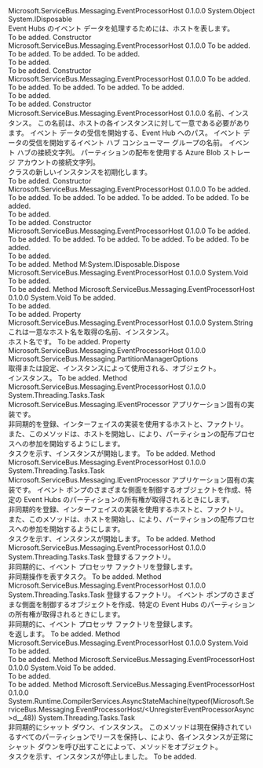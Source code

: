 <Type Name="EventProcessorHost" FullName="Microsoft.ServiceBus.Messaging.EventProcessorHost">
  <TypeSignature Language="C#" Value="public class EventProcessorHost : IDisposable" />
  <TypeSignature Language="ILAsm" Value=".class public auto ansi beforefieldinit EventProcessorHost extends System.Object implements class System.IDisposable" />
  <TypeSignature Language="DocId" Value="T:Microsoft.ServiceBus.Messaging.EventProcessorHost" />
  <TypeSignature Language="VB.NET" Value="Public Class EventProcessorHost&#xA;Implements IDisposable" />
  <TypeSignature Language="F#" Value="type EventProcessorHost = class&#xA;    interface IPartitionObserver&lt;BlobLease&gt;&#xA;    interface IDisposable" />
  <AssemblyInfo>
    <AssemblyName>Microsoft.ServiceBus.Messaging.EventProcessorHost</AssemblyName>
    <AssemblyVersion>0.1.0.0</AssemblyVersion>
  </AssemblyInfo>
  <Base>
    <BaseTypeName>System.Object</BaseTypeName>
  </Base>
  <Interfaces>
    <Interface>
      <InterfaceName>System.IDisposable</InterfaceName>
    </Interface>
  </Interfaces>
  <Docs>
    <summary>Event Hubs のイベント データを処理するためには、ホストを表します。</summary>
    <remarks>To be added.</remarks>
  </Docs>
  <Members>
    <Member MemberName=".ctor">
      <MemberSignature Language="C#" Value="public EventProcessorHost (string eventHubPath, string consumerGroupName, string eventHubConnectionString, string storageConnectionString);" />
      <MemberSignature Language="ILAsm" Value=".method public hidebysig specialname rtspecialname instance void .ctor(string eventHubPath, string consumerGroupName, string eventHubConnectionString, string storageConnectionString) cil managed" />
      <MemberSignature Language="DocId" Value="M:Microsoft.ServiceBus.Messaging.EventProcessorHost.#ctor(System.String,System.String,System.String,System.String)" />
      <MemberSignature Language="VB.NET" Value="Public Sub New (eventHubPath As String, consumerGroupName As String, eventHubConnectionString As String, storageConnectionString As String)" />
      <MemberSignature Language="F#" Value="new Microsoft.ServiceBus.Messaging.EventProcessorHost : string * string * string * string -&gt; Microsoft.ServiceBus.Messaging.EventProcessorHost" Usage="new Microsoft.ServiceBus.Messaging.EventProcessorHost (eventHubPath, consumerGroupName, eventHubConnectionString, storageConnectionString)" />
      <MemberType>Constructor</MemberType>
      <AssemblyInfo>
        <AssemblyName>Microsoft.ServiceBus.Messaging.EventProcessorHost</AssemblyName>
        <AssemblyVersion>0.1.0.0</AssemblyVersion>
      </AssemblyInfo>
      <Parameters>
        <Parameter Name="eventHubPath" Type="System.String" />
        <Parameter Name="consumerGroupName" Type="System.String" />
        <Parameter Name="eventHubConnectionString" Type="System.String" />
        <Parameter Name="storageConnectionString" Type="System.String" />
      </Parameters>
      <Docs>
        <param name="eventHubPath">To be added.</param>
        <param name="consumerGroupName">To be added.</param>
        <param name="eventHubConnectionString">To be added.</param>
        <param name="storageConnectionString">To be added.</param>
        <summary>To be added.</summary>
        <remarks>To be added.</remarks>
      </Docs>
    </Member>
    <Member MemberName=".ctor">
      <MemberSignature Language="C#" Value="public EventProcessorHost (string hostName, string eventHubPath, string consumerGroupName, Func&lt;Microsoft.ServiceBus.Messaging.EventProcessorOptions,Microsoft.ServiceBus.Messaging.MessagingFactory&gt; eventHubClientFactory, Func&lt;Microsoft.WindowsAzure.Storage.Blob.CloudBlobClient&gt; storageClientFactory);" />
      <MemberSignature Language="ILAsm" Value=".method public hidebysig specialname rtspecialname instance void .ctor(string hostName, string eventHubPath, string consumerGroupName, class System.Func`2&lt;class Microsoft.ServiceBus.Messaging.EventProcessorOptions, class Microsoft.ServiceBus.Messaging.MessagingFactory&gt; eventHubClientFactory, class System.Func`1&lt;class Microsoft.WindowsAzure.Storage.Blob.CloudBlobClient&gt; storageClientFactory) cil managed" />
      <MemberSignature Language="DocId" Value="M:Microsoft.ServiceBus.Messaging.EventProcessorHost.#ctor(System.String,System.String,System.String,System.Func{Microsoft.ServiceBus.Messaging.EventProcessorOptions,Microsoft.ServiceBus.Messaging.MessagingFactory},System.Func{Microsoft.WindowsAzure.Storage.Blob.CloudBlobClient})" />
      <MemberSignature Language="VB.NET" Value="Public Sub New (hostName As String, eventHubPath As String, consumerGroupName As String, eventHubClientFactory As Func(Of EventProcessorOptions, MessagingFactory), storageClientFactory As Func(Of CloudBlobClient))" />
      <MemberSignature Language="F#" Value="new Microsoft.ServiceBus.Messaging.EventProcessorHost : string * string * string * Func&lt;Microsoft.ServiceBus.Messaging.EventProcessorOptions, Microsoft.ServiceBus.Messaging.MessagingFactory&gt; * Func&lt;Microsoft.WindowsAzure.Storage.Blob.CloudBlobClient&gt; -&gt; Microsoft.ServiceBus.Messaging.EventProcessorHost" Usage="new Microsoft.ServiceBus.Messaging.EventProcessorHost (hostName, eventHubPath, consumerGroupName, eventHubClientFactory, storageClientFactory)" />
      <MemberType>Constructor</MemberType>
      <AssemblyInfo>
        <AssemblyName>Microsoft.ServiceBus.Messaging.EventProcessorHost</AssemblyName>
        <AssemblyVersion>0.1.0.0</AssemblyVersion>
      </AssemblyInfo>
      <Parameters>
        <Parameter Name="hostName" Type="System.String" />
        <Parameter Name="eventHubPath" Type="System.String" />
        <Parameter Name="consumerGroupName" Type="System.String" />
        <Parameter Name="eventHubClientFactory" Type="System.Func&lt;Microsoft.ServiceBus.Messaging.EventProcessorOptions,Microsoft.ServiceBus.Messaging.MessagingFactory&gt;" />
        <Parameter Name="storageClientFactory" Type="System.Func&lt;Microsoft.WindowsAzure.Storage.Blob.CloudBlobClient&gt;" />
      </Parameters>
      <Docs>
        <param name="hostName">To be added.</param>
        <param name="eventHubPath">To be added.</param>
        <param name="consumerGroupName">To be added.</param>
        <param name="eventHubClientFactory">To be added.</param>
        <param name="storageClientFactory">To be added.</param>
        <summary>To be added.</summary>
        <remarks>To be added.</remarks>
      </Docs>
    </Member>
    <Member MemberName=".ctor">
      <MemberSignature Language="C#" Value="public EventProcessorHost (string hostName, string eventHubPath, string consumerGroupName, string eventHubConnectionString, string storageConnectionString);" />
      <MemberSignature Language="ILAsm" Value=".method public hidebysig specialname rtspecialname instance void .ctor(string hostName, string eventHubPath, string consumerGroupName, string eventHubConnectionString, string storageConnectionString) cil managed" />
      <MemberSignature Language="DocId" Value="M:Microsoft.ServiceBus.Messaging.EventProcessorHost.#ctor(System.String,System.String,System.String,System.String,System.String)" />
      <MemberSignature Language="VB.NET" Value="Public Sub New (hostName As String, eventHubPath As String, consumerGroupName As String, eventHubConnectionString As String, storageConnectionString As String)" />
      <MemberSignature Language="F#" Value="new Microsoft.ServiceBus.Messaging.EventProcessorHost : string * string * string * string * string -&gt; Microsoft.ServiceBus.Messaging.EventProcessorHost" Usage="new Microsoft.ServiceBus.Messaging.EventProcessorHost (hostName, eventHubPath, consumerGroupName, eventHubConnectionString, storageConnectionString)" />
      <MemberType>Constructor</MemberType>
      <AssemblyInfo>
        <AssemblyName>Microsoft.ServiceBus.Messaging.EventProcessorHost</AssemblyName>
        <AssemblyVersion>0.1.0.0</AssemblyVersion>
      </AssemblyInfo>
      <Parameters>
        <Parameter Name="hostName" Type="System.String" />
        <Parameter Name="eventHubPath" Type="System.String" />
        <Parameter Name="consumerGroupName" Type="System.String" />
        <Parameter Name="eventHubConnectionString" Type="System.String" />
        <Parameter Name="storageConnectionString" Type="System.String" />
      </Parameters>
      <Docs>
        <param name="hostName">名前、<see cref="T:Microsoft.ServiceBus.Messaging.EventProcessorHost" />インスタンス。 この名前は、ホストの各インスタンスに対して一意である必要があります。</param>
        <param name="eventHubPath">イベント データの受信を開始する、Event Hub へのパス。</param>
        <param name="consumerGroupName">イベント データの受信を開始するイベント ハブ コンシューマー グループの名前。</param>
        <param name="eventHubConnectionString">イベント ハブの接続文字列。</param>
        <param name="storageConnectionString">パーティションの配布を使用する Azure Blob ストレージ アカウントの接続文字列。</param>
        <summary><see cref="T:Microsoft.ServiceBus.Messaging.EventProcessorHost" /> クラスの新しいインスタンスを初期化します。</summary>
        <remarks>To be added.</remarks>
      </Docs>
    </Member>
    <Member MemberName=".ctor">
      <MemberSignature Language="C#" Value="public EventProcessorHost (string hostName, string eventHubPath, string consumerGroupName, Func&lt;Microsoft.ServiceBus.Messaging.EventProcessorOptions,Microsoft.ServiceBus.Messaging.MessagingFactory&gt; eventHubClientFactory, Func&lt;Microsoft.WindowsAzure.Storage.Blob.CloudBlobClient&gt; storageClientFactory, string leaseContainerName, string leaseBlobPrefix = null);" />
      <MemberSignature Language="ILAsm" Value=".method public hidebysig specialname rtspecialname instance void .ctor(string hostName, string eventHubPath, string consumerGroupName, class System.Func`2&lt;class Microsoft.ServiceBus.Messaging.EventProcessorOptions, class Microsoft.ServiceBus.Messaging.MessagingFactory&gt; eventHubClientFactory, class System.Func`1&lt;class Microsoft.WindowsAzure.Storage.Blob.CloudBlobClient&gt; storageClientFactory, string leaseContainerName, string leaseBlobPrefix) cil managed" />
      <MemberSignature Language="DocId" Value="M:Microsoft.ServiceBus.Messaging.EventProcessorHost.#ctor(System.String,System.String,System.String,System.Func{Microsoft.ServiceBus.Messaging.EventProcessorOptions,Microsoft.ServiceBus.Messaging.MessagingFactory},System.Func{Microsoft.WindowsAzure.Storage.Blob.CloudBlobClient},System.String,System.String)" />
      <MemberSignature Language="VB.NET" Value="Public Sub New (hostName As String, eventHubPath As String, consumerGroupName As String, eventHubClientFactory As Func(Of EventProcessorOptions, MessagingFactory), storageClientFactory As Func(Of CloudBlobClient), leaseContainerName As String, Optional leaseBlobPrefix As String = null)" />
      <MemberSignature Language="F#" Value="new Microsoft.ServiceBus.Messaging.EventProcessorHost : string * string * string * Func&lt;Microsoft.ServiceBus.Messaging.EventProcessorOptions, Microsoft.ServiceBus.Messaging.MessagingFactory&gt; * Func&lt;Microsoft.WindowsAzure.Storage.Blob.CloudBlobClient&gt; * string * string -&gt; Microsoft.ServiceBus.Messaging.EventProcessorHost" Usage="new Microsoft.ServiceBus.Messaging.EventProcessorHost (hostName, eventHubPath, consumerGroupName, eventHubClientFactory, storageClientFactory, leaseContainerName, leaseBlobPrefix)" />
      <MemberType>Constructor</MemberType>
      <AssemblyInfo>
        <AssemblyName>Microsoft.ServiceBus.Messaging.EventProcessorHost</AssemblyName>
        <AssemblyVersion>0.1.0.0</AssemblyVersion>
      </AssemblyInfo>
      <Parameters>
        <Parameter Name="hostName" Type="System.String" />
        <Parameter Name="eventHubPath" Type="System.String" />
        <Parameter Name="consumerGroupName" Type="System.String" />
        <Parameter Name="eventHubClientFactory" Type="System.Func&lt;Microsoft.ServiceBus.Messaging.EventProcessorOptions,Microsoft.ServiceBus.Messaging.MessagingFactory&gt;" />
        <Parameter Name="storageClientFactory" Type="System.Func&lt;Microsoft.WindowsAzure.Storage.Blob.CloudBlobClient&gt;" />
        <Parameter Name="leaseContainerName" Type="System.String" />
        <Parameter Name="leaseBlobPrefix" Type="System.String" />
      </Parameters>
      <Docs>
        <param name="hostName">To be added.</param>
        <param name="eventHubPath">To be added.</param>
        <param name="consumerGroupName">To be added.</param>
        <param name="eventHubClientFactory">To be added.</param>
        <param name="storageClientFactory">To be added.</param>
        <param name="leaseContainerName">To be added.</param>
        <param name="leaseBlobPrefix">To be added.</param>
        <summary>To be added.</summary>
        <remarks>To be added.</remarks>
      </Docs>
    </Member>
    <Member MemberName=".ctor">
      <MemberSignature Language="C#" Value="public EventProcessorHost (string hostName, string eventHubPath, string consumerGroupName, string eventHubConnectionString, string storageConnectionString, string leaseContainerName, string leaseBlobPrefix = null);" />
      <MemberSignature Language="ILAsm" Value=".method public hidebysig specialname rtspecialname instance void .ctor(string hostName, string eventHubPath, string consumerGroupName, string eventHubConnectionString, string storageConnectionString, string leaseContainerName, string leaseBlobPrefix) cil managed" />
      <MemberSignature Language="DocId" Value="M:Microsoft.ServiceBus.Messaging.EventProcessorHost.#ctor(System.String,System.String,System.String,System.String,System.String,System.String,System.String)" />
      <MemberSignature Language="VB.NET" Value="Public Sub New (hostName As String, eventHubPath As String, consumerGroupName As String, eventHubConnectionString As String, storageConnectionString As String, leaseContainerName As String, Optional leaseBlobPrefix As String = null)" />
      <MemberSignature Language="F#" Value="new Microsoft.ServiceBus.Messaging.EventProcessorHost : string * string * string * string * string * string * string -&gt; Microsoft.ServiceBus.Messaging.EventProcessorHost" Usage="new Microsoft.ServiceBus.Messaging.EventProcessorHost (hostName, eventHubPath, consumerGroupName, eventHubConnectionString, storageConnectionString, leaseContainerName, leaseBlobPrefix)" />
      <MemberType>Constructor</MemberType>
      <AssemblyInfo>
        <AssemblyName>Microsoft.ServiceBus.Messaging.EventProcessorHost</AssemblyName>
        <AssemblyVersion>0.1.0.0</AssemblyVersion>
      </AssemblyInfo>
      <Parameters>
        <Parameter Name="hostName" Type="System.String" />
        <Parameter Name="eventHubPath" Type="System.String" />
        <Parameter Name="consumerGroupName" Type="System.String" />
        <Parameter Name="eventHubConnectionString" Type="System.String" />
        <Parameter Name="storageConnectionString" Type="System.String" />
        <Parameter Name="leaseContainerName" Type="System.String" />
        <Parameter Name="leaseBlobPrefix" Type="System.String" />
      </Parameters>
      <Docs>
        <param name="hostName">To be added.</param>
        <param name="eventHubPath">To be added.</param>
        <param name="consumerGroupName">To be added.</param>
        <param name="eventHubConnectionString">To be added.</param>
        <param name="storageConnectionString">To be added.</param>
        <param name="leaseContainerName">To be added.</param>
        <param name="leaseBlobPrefix">To be added.</param>
        <summary>To be added.</summary>
        <remarks>To be added.</remarks>
      </Docs>
    </Member>
    <Member MemberName="Dispose">
      <MemberSignature Language="C#" Value="public void Dispose ();" />
      <MemberSignature Language="ILAsm" Value=".method public hidebysig newslot virtual instance void Dispose() cil managed" />
      <MemberSignature Language="DocId" Value="M:Microsoft.ServiceBus.Messaging.EventProcessorHost.Dispose" />
      <MemberSignature Language="VB.NET" Value="Public Sub Dispose ()" />
      <MemberSignature Language="F#" Value="abstract member Dispose : unit -&gt; unit&#xA;override this.Dispose : unit -&gt; unit" Usage="eventProcessorHost.Dispose " />
      <MemberType>Method</MemberType>
      <Implements>
        <InterfaceMember>M:System.IDisposable.Dispose</InterfaceMember>
      </Implements>
      <AssemblyInfo>
        <AssemblyName>Microsoft.ServiceBus.Messaging.EventProcessorHost</AssemblyName>
        <AssemblyVersion>0.1.0.0</AssemblyVersion>
      </AssemblyInfo>
      <ReturnValue>
        <ReturnType>System.Void</ReturnType>
      </ReturnValue>
      <Parameters />
      <Docs>
        <summary>To be added.</summary>
        <remarks>To be added.</remarks>
      </Docs>
    </Member>
    <Member MemberName="Dispose">
      <MemberSignature Language="C#" Value="protected virtual void Dispose (bool disposing);" />
      <MemberSignature Language="ILAsm" Value=".method familyhidebysig newslot virtual instance void Dispose(bool disposing) cil managed" />
      <MemberSignature Language="DocId" Value="M:Microsoft.ServiceBus.Messaging.EventProcessorHost.Dispose(System.Boolean)" />
      <MemberSignature Language="VB.NET" Value="Protected Overridable Sub Dispose (disposing As Boolean)" />
      <MemberSignature Language="F#" Value="abstract member Dispose : bool -&gt; unit&#xA;override this.Dispose : bool -&gt; unit" Usage="eventProcessorHost.Dispose disposing" />
      <MemberType>Method</MemberType>
      <AssemblyInfo>
        <AssemblyName>Microsoft.ServiceBus.Messaging.EventProcessorHost</AssemblyName>
        <AssemblyVersion>0.1.0.0</AssemblyVersion>
      </AssemblyInfo>
      <ReturnValue>
        <ReturnType>System.Void</ReturnType>
      </ReturnValue>
      <Parameters>
        <Parameter Name="disposing" Type="System.Boolean" />
      </Parameters>
      <Docs>
        <param name="disposing">To be added.</param>
        <summary>To be added.</summary>
        <remarks>To be added.</remarks>
      </Docs>
    </Member>
    <Member MemberName="HostName">
      <MemberSignature Language="C#" Value="public string HostName { get; }" />
      <MemberSignature Language="ILAsm" Value=".property instance string HostName" />
      <MemberSignature Language="DocId" Value="P:Microsoft.ServiceBus.Messaging.EventProcessorHost.HostName" />
      <MemberSignature Language="VB.NET" Value="Public ReadOnly Property HostName As String" />
      <MemberSignature Language="F#" Value="member this.HostName : string" Usage="Microsoft.ServiceBus.Messaging.EventProcessorHost.HostName" />
      <MemberType>Property</MemberType>
      <AssemblyInfo>
        <AssemblyName>Microsoft.ServiceBus.Messaging.EventProcessorHost</AssemblyName>
        <AssemblyVersion>0.1.0.0</AssemblyVersion>
      </AssemblyInfo>
      <ReturnValue>
        <ReturnType>System.String</ReturnType>
      </ReturnValue>
      <Docs>
        <summary>これは一意なホスト名を取得の名前、<see cref="T:Microsoft.ServiceBus.Messaging.EventProcessorHost" />インスタンス。</summary>
        <value>ホスト名です。</value>
        <remarks>To be added.</remarks>
      </Docs>
    </Member>
    <Member MemberName="PartitionManagerOptions">
      <MemberSignature Language="C#" Value="public Microsoft.ServiceBus.Messaging.PartitionManagerOptions PartitionManagerOptions { get; set; }" />
      <MemberSignature Language="ILAsm" Value=".property instance class Microsoft.ServiceBus.Messaging.PartitionManagerOptions PartitionManagerOptions" />
      <MemberSignature Language="DocId" Value="P:Microsoft.ServiceBus.Messaging.EventProcessorHost.PartitionManagerOptions" />
      <MemberSignature Language="VB.NET" Value="Public Property PartitionManagerOptions As PartitionManagerOptions" />
      <MemberSignature Language="F#" Value="member this.PartitionManagerOptions : Microsoft.ServiceBus.Messaging.PartitionManagerOptions with get, set" Usage="Microsoft.ServiceBus.Messaging.EventProcessorHost.PartitionManagerOptions" />
      <MemberType>Property</MemberType>
      <AssemblyInfo>
        <AssemblyName>Microsoft.ServiceBus.Messaging.EventProcessorHost</AssemblyName>
        <AssemblyVersion>0.1.0.0</AssemblyVersion>
      </AssemblyInfo>
      <ReturnValue>
        <ReturnType>Microsoft.ServiceBus.Messaging.PartitionManagerOptions</ReturnType>
      </ReturnValue>
      <Docs>
        <summary>取得または設定、<see cref="T:Microsoft.ServiceBus.Messaging.PartitionManagerOptions" />インスタンスによって使用される、<see cref="T:Microsoft.ServiceBus.Messaging.EventProcessorHost" />オブジェクト。</summary>
        <value><see cref="T:Microsoft.ServiceBus.Messaging.PartitionManagerOptions" /> インスタンス。</value>
        <remarks>To be added.</remarks>
      </Docs>
    </Member>
    <Member MemberName="RegisterEventProcessorAsync&lt;T&gt;">
      <MemberSignature Language="C#" Value="public System.Threading.Tasks.Task RegisterEventProcessorAsync&lt;T&gt; () where T : Microsoft.ServiceBus.Messaging.IEventProcessor;" />
      <MemberSignature Language="ILAsm" Value=".method public hidebysig instance class System.Threading.Tasks.Task RegisterEventProcessorAsync&lt;(class Microsoft.ServiceBus.Messaging.IEventProcessor) T&gt;() cil managed" />
      <MemberSignature Language="DocId" Value="M:Microsoft.ServiceBus.Messaging.EventProcessorHost.RegisterEventProcessorAsync``1" />
      <MemberSignature Language="VB.NET" Value="Public Function RegisterEventProcessorAsync(Of T As IEventProcessor) () As Task" />
      <MemberSignature Language="F#" Value="member this.RegisterEventProcessorAsync : unit -&gt; System.Threading.Tasks.Task (requires 'T :&gt; Microsoft.ServiceBus.Messaging.IEventProcessor)" Usage="eventProcessorHost.RegisterEventProcessorAsync " />
      <MemberType>Method</MemberType>
      <AssemblyInfo>
        <AssemblyName>Microsoft.ServiceBus.Messaging.EventProcessorHost</AssemblyName>
        <AssemblyVersion>0.1.0.0</AssemblyVersion>
      </AssemblyInfo>
      <ReturnValue>
        <ReturnType>System.Threading.Tasks.Task</ReturnType>
      </ReturnValue>
      <TypeParameters>
        <TypeParameter Name="T">
          <Constraints>
            <InterfaceName>Microsoft.ServiceBus.Messaging.IEventProcessor</InterfaceName>
          </Constraints>
        </TypeParameter>
      </TypeParameters>
      <Parameters />
      <Docs>
        <typeparam name="T">アプリケーション固有の実装<see cref="T:Microsoft.ServiceBus.Messaging.IEventProcessor" />です。</typeparam>
        <summary>非同期的を登録、<see cref="T:Microsoft.ServiceBus.Messaging.IEventProcessor" />インターフェイスの実装を使用するホストと、<see cref="T:Microsoft.ServiceBus.Messaging.DefaultEventProcessorFactory`1" />ファクトリ。 また、このメソッドは、ホストを開始し、により、パーティションの配布プロセスへの参加を開始するようにします。</summary>
        <returns>タスクを示す、<see cref="T:Microsoft.ServiceBus.Messaging.EventProcessorHost" />インスタンスが開始します。</returns>
        <remarks>To be added.</remarks>
      </Docs>
    </Member>
    <Member MemberName="RegisterEventProcessorAsync&lt;T&gt;">
      <MemberSignature Language="C#" Value="public System.Threading.Tasks.Task RegisterEventProcessorAsync&lt;T&gt; (Microsoft.ServiceBus.Messaging.EventProcessorOptions processorOptions) where T : Microsoft.ServiceBus.Messaging.IEventProcessor;" />
      <MemberSignature Language="ILAsm" Value=".method public hidebysig instance class System.Threading.Tasks.Task RegisterEventProcessorAsync&lt;(class Microsoft.ServiceBus.Messaging.IEventProcessor) T&gt;(class Microsoft.ServiceBus.Messaging.EventProcessorOptions processorOptions) cil managed" />
      <MemberSignature Language="DocId" Value="M:Microsoft.ServiceBus.Messaging.EventProcessorHost.RegisterEventProcessorAsync``1(Microsoft.ServiceBus.Messaging.EventProcessorOptions)" />
      <MemberSignature Language="VB.NET" Value="Public Function RegisterEventProcessorAsync(Of T As IEventProcessor) (processorOptions As EventProcessorOptions) As Task" />
      <MemberSignature Language="F#" Value="member this.RegisterEventProcessorAsync : Microsoft.ServiceBus.Messaging.EventProcessorOptions -&gt; System.Threading.Tasks.Task (requires 'T :&gt; Microsoft.ServiceBus.Messaging.IEventProcessor)" Usage="eventProcessorHost.RegisterEventProcessorAsync processorOptions" />
      <MemberType>Method</MemberType>
      <AssemblyInfo>
        <AssemblyName>Microsoft.ServiceBus.Messaging.EventProcessorHost</AssemblyName>
        <AssemblyVersion>0.1.0.0</AssemblyVersion>
      </AssemblyInfo>
      <ReturnValue>
        <ReturnType>System.Threading.Tasks.Task</ReturnType>
      </ReturnValue>
      <TypeParameters>
        <TypeParameter Name="T">
          <Constraints>
            <InterfaceName>Microsoft.ServiceBus.Messaging.IEventProcessor</InterfaceName>
          </Constraints>
        </TypeParameter>
      </TypeParameters>
      <Parameters>
        <Parameter Name="processorOptions" Type="Microsoft.ServiceBus.Messaging.EventProcessorOptions" />
      </Parameters>
      <Docs>
        <typeparam name="T">アプリケーション固有の実装<see cref="T:Microsoft.ServiceBus.Messaging.IEventProcessor" />です。</typeparam>
        <param name="processorOptions"><see cref="T:Microsoft.ServiceBus.Messaging.EventProcessorOptions" />イベント ポンプのさまざまな側面を制御するオブジェクトを作成、特定の Event Hubs のパーティションの所有権が取得されるときにします。</param>
        <summary>非同期的を登録、<see cref="T:Microsoft.ServiceBus.Messaging.IEventProcessor" />インターフェイスの実装を使用するホストと、<see cref="T:Microsoft.ServiceBus.Messaging.DefaultEventProcessorFactory`1" />ファクトリ。 また、このメソッドは、ホストを開始し、により、パーティションの配布プロセスへの参加を開始するようにします。</summary>
        <returns>タスクを示す、<see cref="T:Microsoft.ServiceBus.Messaging.EventProcessorHost" />インスタンスが開始します。</returns>
        <remarks>To be added.</remarks>
      </Docs>
    </Member>
    <Member MemberName="RegisterEventProcessorFactoryAsync">
      <MemberSignature Language="C#" Value="public System.Threading.Tasks.Task RegisterEventProcessorFactoryAsync (Microsoft.ServiceBus.Messaging.IEventProcessorFactory factory);" />
      <MemberSignature Language="ILAsm" Value=".method public hidebysig instance class System.Threading.Tasks.Task RegisterEventProcessorFactoryAsync(class Microsoft.ServiceBus.Messaging.IEventProcessorFactory factory) cil managed" />
      <MemberSignature Language="DocId" Value="M:Microsoft.ServiceBus.Messaging.EventProcessorHost.RegisterEventProcessorFactoryAsync(Microsoft.ServiceBus.Messaging.IEventProcessorFactory)" />
      <MemberSignature Language="VB.NET" Value="Public Function RegisterEventProcessorFactoryAsync (factory As IEventProcessorFactory) As Task" />
      <MemberSignature Language="F#" Value="member this.RegisterEventProcessorFactoryAsync : Microsoft.ServiceBus.Messaging.IEventProcessorFactory -&gt; System.Threading.Tasks.Task" Usage="eventProcessorHost.RegisterEventProcessorFactoryAsync factory" />
      <MemberType>Method</MemberType>
      <AssemblyInfo>
        <AssemblyName>Microsoft.ServiceBus.Messaging.EventProcessorHost</AssemblyName>
        <AssemblyVersion>0.1.0.0</AssemblyVersion>
      </AssemblyInfo>
      <ReturnValue>
        <ReturnType>System.Threading.Tasks.Task</ReturnType>
      </ReturnValue>
      <Parameters>
        <Parameter Name="factory" Type="Microsoft.ServiceBus.Messaging.IEventProcessorFactory" />
      </Parameters>
      <Docs>
        <param name="factory">登録するファクトリ。</param>
        <summary>非同期的に、イベント プロセッサ ファクトリを登録します。</summary>
        <returns>非同期操作を表すタスク。</returns>
        <remarks>To be added.</remarks>
      </Docs>
    </Member>
    <Member MemberName="RegisterEventProcessorFactoryAsync">
      <MemberSignature Language="C#" Value="public System.Threading.Tasks.Task RegisterEventProcessorFactoryAsync (Microsoft.ServiceBus.Messaging.IEventProcessorFactory factory, Microsoft.ServiceBus.Messaging.EventProcessorOptions processorOptions);" />
      <MemberSignature Language="ILAsm" Value=".method public hidebysig instance class System.Threading.Tasks.Task RegisterEventProcessorFactoryAsync(class Microsoft.ServiceBus.Messaging.IEventProcessorFactory factory, class Microsoft.ServiceBus.Messaging.EventProcessorOptions processorOptions) cil managed" />
      <MemberSignature Language="DocId" Value="M:Microsoft.ServiceBus.Messaging.EventProcessorHost.RegisterEventProcessorFactoryAsync(Microsoft.ServiceBus.Messaging.IEventProcessorFactory,Microsoft.ServiceBus.Messaging.EventProcessorOptions)" />
      <MemberSignature Language="VB.NET" Value="Public Function RegisterEventProcessorFactoryAsync (factory As IEventProcessorFactory, processorOptions As EventProcessorOptions) As Task" />
      <MemberSignature Language="F#" Value="member this.RegisterEventProcessorFactoryAsync : Microsoft.ServiceBus.Messaging.IEventProcessorFactory * Microsoft.ServiceBus.Messaging.EventProcessorOptions -&gt; System.Threading.Tasks.Task" Usage="eventProcessorHost.RegisterEventProcessorFactoryAsync (factory, processorOptions)" />
      <MemberType>Method</MemberType>
      <AssemblyInfo>
        <AssemblyName>Microsoft.ServiceBus.Messaging.EventProcessorHost</AssemblyName>
        <AssemblyVersion>0.1.0.0</AssemblyVersion>
      </AssemblyInfo>
      <ReturnValue>
        <ReturnType>System.Threading.Tasks.Task</ReturnType>
      </ReturnValue>
      <Parameters>
        <Parameter Name="factory" Type="Microsoft.ServiceBus.Messaging.IEventProcessorFactory" />
        <Parameter Name="processorOptions" Type="Microsoft.ServiceBus.Messaging.EventProcessorOptions" />
      </Parameters>
      <Docs>
        <param name="factory">登録するファクトリ。</param>
        <param name="processorOptions"><see cref="T:Microsoft.ServiceBus.Messaging.EventProcessorOptions" />イベント ポンプのさまざまな側面を制御するオブジェクトを作成、特定の Event Hubs のパーティションの所有権が取得されるときにします。</param>
        <summary>非同期的に、イベント プロセッサ ファクトリを登録します。</summary>
        <returns><see cref="T:System.Threading.Tasks.Task" /> を返します。</returns>
        <remarks>To be added.</remarks>
      </Docs>
    </Member>
    <Member MemberName="ResetAllConnections">
      <MemberSignature Language="C#" Value="public void ResetAllConnections ();" />
      <MemberSignature Language="ILAsm" Value=".method public hidebysig instance void ResetAllConnections() cil managed" />
      <MemberSignature Language="DocId" Value="M:Microsoft.ServiceBus.Messaging.EventProcessorHost.ResetAllConnections" />
      <MemberSignature Language="VB.NET" Value="Public Sub ResetAllConnections ()" />
      <MemberSignature Language="F#" Value="member this.ResetAllConnections : unit -&gt; unit" Usage="eventProcessorHost.ResetAllConnections " />
      <MemberType>Method</MemberType>
      <AssemblyInfo>
        <AssemblyName>Microsoft.ServiceBus.Messaging.EventProcessorHost</AssemblyName>
        <AssemblyVersion>0.1.0.0</AssemblyVersion>
      </AssemblyInfo>
      <ReturnValue>
        <ReturnType>System.Void</ReturnType>
      </ReturnValue>
      <Parameters />
      <Docs>
        <summary>To be added.</summary>
        <remarks>To be added.</remarks>
      </Docs>
    </Member>
    <Member MemberName="ResetConnection">
      <MemberSignature Language="C#" Value="public void ResetConnection (string partitionId);" />
      <MemberSignature Language="ILAsm" Value=".method public hidebysig instance void ResetConnection(string partitionId) cil managed" />
      <MemberSignature Language="DocId" Value="M:Microsoft.ServiceBus.Messaging.EventProcessorHost.ResetConnection(System.String)" />
      <MemberSignature Language="VB.NET" Value="Public Sub ResetConnection (partitionId As String)" />
      <MemberSignature Language="F#" Value="member this.ResetConnection : string -&gt; unit" Usage="eventProcessorHost.ResetConnection partitionId" />
      <MemberType>Method</MemberType>
      <AssemblyInfo>
        <AssemblyName>Microsoft.ServiceBus.Messaging.EventProcessorHost</AssemblyName>
        <AssemblyVersion>0.1.0.0</AssemblyVersion>
      </AssemblyInfo>
      <ReturnValue>
        <ReturnType>System.Void</ReturnType>
      </ReturnValue>
      <Parameters>
        <Parameter Name="partitionId" Type="System.String" />
      </Parameters>
      <Docs>
        <param name="partitionId">To be added.</param>
        <summary>To be added.</summary>
        <remarks>To be added.</remarks>
      </Docs>
    </Member>
    <Member MemberName="UnregisterEventProcessorAsync">
      <MemberSignature Language="C#" Value="public System.Threading.Tasks.Task UnregisterEventProcessorAsync ();" />
      <MemberSignature Language="ILAsm" Value=".method public hidebysig instance class System.Threading.Tasks.Task UnregisterEventProcessorAsync() cil managed" />
      <MemberSignature Language="DocId" Value="M:Microsoft.ServiceBus.Messaging.EventProcessorHost.UnregisterEventProcessorAsync" />
      <MemberSignature Language="VB.NET" Value="Public Function UnregisterEventProcessorAsync () As Task" />
      <MemberSignature Language="F#" Value="member this.UnregisterEventProcessorAsync : unit -&gt; System.Threading.Tasks.Task" Usage="eventProcessorHost.UnregisterEventProcessorAsync " />
      <MemberType>Method</MemberType>
      <AssemblyInfo>
        <AssemblyName>Microsoft.ServiceBus.Messaging.EventProcessorHost</AssemblyName>
        <AssemblyVersion>0.1.0.0</AssemblyVersion>
      </AssemblyInfo>
      <Attributes>
        <Attribute>
          <AttributeName>System.Runtime.CompilerServices.AsyncStateMachine(typeof(Microsoft.ServiceBus.Messaging.EventProcessorHost/&lt;UnregisterEventProcessorAsync&gt;d__48))</AttributeName>
        </Attribute>
      </Attributes>
      <ReturnValue>
        <ReturnType>System.Threading.Tasks.Task</ReturnType>
      </ReturnValue>
      <Parameters />
      <Docs>
        <summary>非同期的にシャット ダウン、<see cref="T:Microsoft.ServiceBus.Messaging.EventProcessorHost" />インスタンス。 このメソッドは現在保持されているすべてのパーティションでリースを保持し、により、各<see cref="T:Microsoft.ServiceBus.Messaging.IEventProcessor" />インスタンスが正常にシャット ダウンを呼び出すことによって、<see cref="M:Microsoft.ServiceBus.Messaging.IEventProcessor.CloseAsync(Microsoft.ServiceBus.Messaging.PartitionContext,Microsoft.ServiceBus.Messaging.CloseReason)" />メソッドを<see cref="F:Microsoft.ServiceBus.Messaging.CloseReason.Shutdown" />オブジェクト。</summary>
        <returns>タスクを示す、<see cref="T:Microsoft.ServiceBus.Messaging.EventProcessorHost" />インスタンスが停止しました。</returns>
        <remarks>To be added.</remarks>
      </Docs>
    </Member>
  </Members>
</Type>